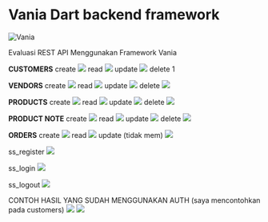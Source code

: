 
# Vania Dart backend framework

![Vania](https://vdart.dev/img/logo.png)

Evaluasi REST API Menggunakan Framework Vania

<b>CUSTOMERS</b>
create
![](./storage/app/image/customers/create.png)
read
![](./storage/app/image/customers/read.png)
update
![](./storage/app/image/customers/update.png)
delete
1[](./storage/app/image/customers/delete.png)

<b>VENDORS</b>
create
![](./storage/app/image/vendors/create.png)
read
![](./storage/app/image/vendors/read.png)
update
![](./storage/app/image/vendors/update.png)
delete
![](./storage/app/image/vendors/delete.png)

<b>PRODUCTS</b>
create
![](./storage/app/image/products/create.png)
read
![](./storage/app/image/products/read.png)
update
![](./storage/app/image/products/update.png)
delete
![](./storage/app/image/products/delete.png)

<b>PRODUCT NOTE</b>
create
![](./storage/app/image/productNote/create.png)
read
![](./storage/app/image/productNote/read.png)
update
![](./storage/app/image/productNote/update.png)
delete
![](./storage/app/image/productNote/delete.png)

<b>ORDERS</b>
create
![](./storage/app/image/orders/create.png)
read
![](./storage/app/image/orders/read.png)
update 
(tidak mem)
![](./storage/app/image/orders/delete.png)

ss_register
![](./storage/app/image/register/register.png)

ss_login
![](./storage/app/image/login/login.png)

ss_logout
![](./storage/app/image/logout/logout.png)

CONTOH HASIL YANG SUDAH MENGGUNAKAN AUTH (saya mencontohkan pada customers)
![](./storage/app/image/customersAuth/berhasil.png)
![](./storage/app/image/customersAuth/gagal.png)